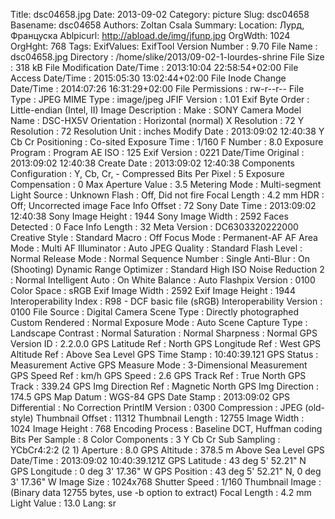 Title: dsc04658.jpg
Date: 2013-09-02
Category: picture
Slug: dsc04658
Basename: dsc04658
Authors: Zoltan Csala
Summary:
Location: Лурд, Француска
Ablpicurl: http://abload.de/img/jfunp.jpg
OrgWdth: 1024
OrgHght: 768
Tags:
ExifValues: ExifTool Version Number : 9.70
            File Name : dsc04658.jpg
            Directory : /home/slike/2013/09-02-1-lourdes-shrine
            File Size : 318 kB
            File Modification Date/Time : 2013:10:04 22:58:54+02:00
            File Access Date/Time : 2015:05:30 13:02:44+02:00
            File Inode Change Date/Time : 2014:07:26 16:31:29+02:00
            File Permissions : rw-r--r--
            File Type : JPEG
            MIME Type : image/jpeg
            JFIF Version : 1.01
            Exif Byte Order : Little-endian (Intel, II)
            Image Description :
            Make : SONY
            Camera Model Name : DSC-HX5V
            Orientation : Horizontal (normal)
            X Resolution : 72
            Y Resolution : 72
            Resolution Unit : inches
            Modify Date : 2013:09:02 12:40:38
            Y Cb Cr Positioning : Co-sited
            Exposure Time : 1/160
            F Number : 8.0
            Exposure Program : Program AE
            ISO : 125
            Exif Version : 0221
            Date/Time Original : 2013:09:02 12:40:38
            Create Date : 2013:09:02 12:40:38
            Components Configuration : Y, Cb, Cr, -
            Compressed Bits Per Pixel : 5
            Exposure Compensation : 0
            Max Aperture Value : 3.5
            Metering Mode : Multi-segment
            Light Source : Unknown
            Flash : Off, Did not fire
            Focal Length : 4.2 mm
            HDR : Off; Uncorrected image
            Face Info Offset : 72
            Sony Date Time : 2013:09:02 12:40:38
            Sony Image Height : 1944
            Sony Image Width : 2592
            Faces Detected : 0
            Face Info Length : 32
            Meta Version : DC6303320222000
            Creative Style : Standard
            Macro : Off
            Focus Mode : Permanent-AF
            AF Area Mode : Multi
            AF Illuminator : Auto
            JPEG Quality : Standard
            Flash Level : Normal
            Release Mode : Normal
            Sequence Number : Single
            Anti-Blur : On (Shooting)
            Dynamic Range Optimizer : Standard
            High ISO Noise Reduction 2 : Normal
            Intelligent Auto : On
            White Balance : Auto
            Flashpix Version : 0100
            Color Space : sRGB
            Exif Image Width : 2592
            Exif Image Height : 1944
            Interoperability Index : R98 - DCF basic file (sRGB)
            Interoperability Version : 0100
            File Source : Digital Camera
            Scene Type : Directly photographed
            Custom Rendered : Normal
            Exposure Mode : Auto
            Scene Capture Type : Landscape
            Contrast : Normal
            Saturation : Normal
            Sharpness : Normal
            GPS Version ID : 2.2.0.0
            GPS Latitude Ref : North
            GPS Longitude Ref : West
            GPS Altitude Ref : Above Sea Level
            GPS Time Stamp : 10:40:39.121
            GPS Status : Measurement Active
            GPS Measure Mode : 3-Dimensional Measurement
            GPS Speed Ref : km/h
            GPS Speed : 2.6
            GPS Track Ref : True North
            GPS Track : 339.24
            GPS Img Direction Ref : Magnetic North
            GPS Img Direction : 174.5
            GPS Map Datum : WGS-84
            GPS Date Stamp : 2013:09:02
            GPS Differential : No Correction
            PrintIM Version : 0300
            Compression : JPEG (old-style)
            Thumbnail Offset : 11312
            Thumbnail Length : 12755
            Image Width : 1024
            Image Height : 768
            Encoding Process : Baseline DCT, Huffman coding
            Bits Per Sample : 8
            Color Components : 3
            Y Cb Cr Sub Sampling : YCbCr4:2:2 (2 1)
            Aperture : 8.0
            GPS Altitude : 378.5 m Above Sea Level
            GPS Date/Time : 2013:09:02 10:40:39.121Z
            GPS Latitude : 43 deg 5' 52.21" N
            GPS Longitude : 0 deg 3' 17.36" W
            GPS Position : 43 deg 5' 52.21" N, 0 deg 3' 17.36" W
            Image Size : 1024x768
            Shutter Speed : 1/160
            Thumbnail Image : (Binary data 12755 bytes, use -b option to extract)
            Focal Length : 4.2 mm
            Light Value : 13.0
Lang: sr


